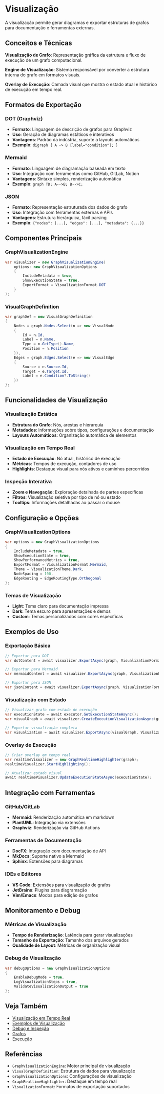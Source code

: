 # Visualização

A visualização permite gerar diagramas e exportar estruturas de grafos para documentação e ferramentas externas.

## Conceitos e Técnicas

**Visualização de Grafo**: Representação gráfica da estrutura e fluxo de execução de um grafo computacional.

**Engine de Visualização**: Sistema responsável por converter a estrutura interna do grafo em formatos visuais.

**Overlay de Execução**: Camada visual que mostra o estado atual e histórico de execução em tempo real.

## Formatos de Exportação

### DOT (Graphviz)
- **Formato**: Linguagem de descrição de grafos para Graphviz
- **Uso**: Geração de diagramas estáticos e interativos
- **Vantagens**: Padrão da indústria, suporte a layouts automáticos
- **Exemplo**: `digraph { A -> B [label="condition"]; }`

### Mermaid
- **Formato**: Linguagem de diagramação baseada em texto
- **Uso**: Integração com ferramentas como GitHub, GitLab, Notion
- **Vantagens**: Sintaxe simples, renderização automática
- **Exemplo**: `graph TD; A-->B; B-->C;`

### JSON
- **Formato**: Representação estruturada dos dados do grafo
- **Uso**: Integração com ferramentas externas e APIs
- **Vantagens**: Estrutura hierárquica, fácil parsing
- **Exemplo**: `{"nodes": [...], "edges": [...], "metadata": {...}}`

## Componentes Principais

### GraphVisualizationEngine
```csharp
var visualizer = new GraphVisualizationEngine(
    options: new GraphVisualizationOptions
    {
        IncludeMetadata = true,
        ShowExecutionState = true,
        ExportFormat = VisualizationFormat.DOT
    }
);
```

### VisualGraphDefinition
```csharp
var graphDef = new VisualGraphDefinition
{
    Nodes = graph.Nodes.Select(n => new VisualNode
    {
        Id = n.Id,
        Label = n.Name,
        Type = n.GetType().Name,
        Position = n.Position
    }),
    Edges = graph.Edges.Select(e => new VisualEdge
    {
        Source = e.Source.Id,
        Target = e.Target.Id,
        Label = e.Condition?.ToString()
    })
};
```

## Funcionalidades de Visualização

### Visualização Estática
- **Estrutura do Grafo**: Nós, arestas e hierarquia
- **Metadados**: Informações sobre tipos, configurações e documentação
- **Layouts Automáticos**: Organização automática de elementos

### Visualização em Tempo Real
- **Estado de Execução**: Nó atual, histórico de execução
- **Métricas**: Tempos de execução, contadores de uso
- **Highlights**: Destaque visual para nós ativos e caminhos percorridos

### Inspeção Interativa
- **Zoom e Navegação**: Exploração detalhada de partes específicas
- **Filtros**: Visualização seletiva por tipo de nó ou estado
- **Tooltips**: Informações detalhadas ao passar o mouse

## Configuração e Opções

### GraphVisualizationOptions
```csharp
var options = new GraphVisualizationOptions
{
    IncludeMetadata = true,
    ShowExecutionState = true,
    ShowPerformanceMetrics = true,
    ExportFormat = VisualizationFormat.Mermaid,
    Theme = VisualizationTheme.Dark,
    NodeSpacing = 100,
    EdgeRouting = EdgeRoutingType.Orthogonal
};
```

### Temas de Visualização
- **Light**: Tema claro para documentação impressa
- **Dark**: Tema escuro para apresentações e demos
- **Custom**: Temas personalizados com cores específicas

## Exemplos de Uso

### Exportação Básica
```csharp
// Exportar para DOT
var dotContent = await visualizer.ExportAsync(graph, VisualizationFormat.DOT);

// Exportar para Mermaid
var mermaidContent = await visualizer.ExportAsync(graph, VisualizationFormat.Mermaid);

// Exportar para JSON
var jsonContent = await visualizer.ExportAsync(graph, VisualizationFormat.JSON);
```

### Visualização com Estado
```csharp
// Visualizar grafo com estado de execução
var executionState = await executor.GetExecutionStateAsync();
var visualGraph = await visualizer.CreateExecutionVisualizationAsync(graph, executionState);

// Exportar visualização completa
var visualization = await visualizer.ExportAsync(visualGraph, VisualizationFormat.Mermaid);
```

### Overlay de Execução
```csharp
// Criar overlay em tempo real
var realtimeVisualizer = new GraphRealtimeHighlighter(graph);
realtimeVisualizer.StartHighlighting();

// Atualizar estado visual
await realtimeVisualizer.UpdateExecutionStateAsync(executionState);
```

## Integração com Ferramentas

### GitHub/GitLab
- **Mermaid**: Renderização automática em markdown
- **PlantUML**: Integração via extensões
- **Graphviz**: Renderização via GitHub Actions

### Ferramentas de Documentação
- **DocFX**: Integração com documentação de API
- **MkDocs**: Suporte nativo a Mermaid
- **Sphinx**: Extensões para diagramas

### IDEs e Editores
- **VS Code**: Extensões para visualização de grafos
- **JetBrains**: Plugins para diagramação
- **Vim/Emacs**: Modos para edição de grafos

## Monitoramento e Debug

### Métricas de Visualização
- **Tempo de Renderização**: Latência para gerar visualizações
- **Tamanho de Exportação**: Tamanho dos arquivos gerados
- **Qualidade de Layout**: Métricas de organização visual

### Debug de Visualização
```csharp
var debugOptions = new GraphVisualizationOptions
{
    EnableDebugMode = true,
    LogVisualizationSteps = true,
    ValidateVisualizationOutput = true
};
```

## Veja Também

- [Visualização em Tempo Real](../how-to/real-time-visualization-and-highlights.md)
- [Exemplos de Visualização](../examples/graph-visualization.md)
- [Debug e Inspeção](../how-to/debug-and-inspection.md)
- [Grafos](../concepts/graph-concepts.md)
- [Execução](../concepts/execution-model.md)

## Referências

- `GraphVisualizationEngine`: Motor principal de visualização
- `VisualGraphDefinition`: Estrutura de dados para visualização
- `GraphVisualizationOptions`: Configurações de visualização
- `GraphRealtimeHighlighter`: Destaque em tempo real
- `VisualizationFormat`: Formatos de exportação suportados
